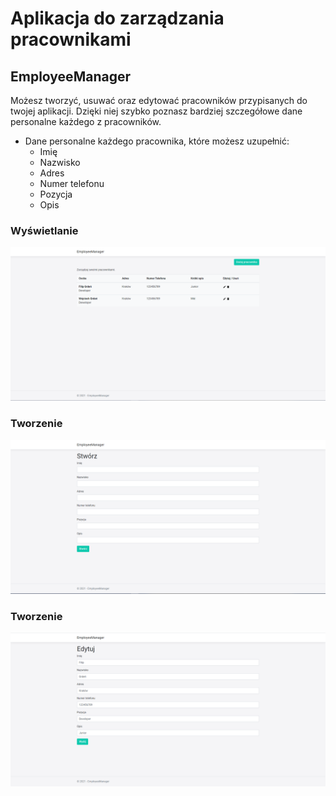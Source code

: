 # Aplikacja do zarządzania pracownikami
## EmployeeManager

Możesz tworzyć, usuwać oraz edytować pracowników przypisanych do twojej aplikacji. 
Dzięki niej szybko poznasz bardziej szczegółowe dane personalne każdego z pracowników.

- Dane personalne każdego pracownika, które możesz uzupełnić:
  - Imię
  - Nazwisko
  - Adres
  - Numer telefonu
  - Pozycja
  - Opis

### Wyświetlanie

![List](/List.PNG?raw=true "Lista użytkowników")


### Tworzenie

![Create](/Create.PNG?raw=true "Stwórz nowego użytkownika")


### Tworzenie

![Edit](/Edit.PNG?raw=true "Edytuj dane użytkownika")

